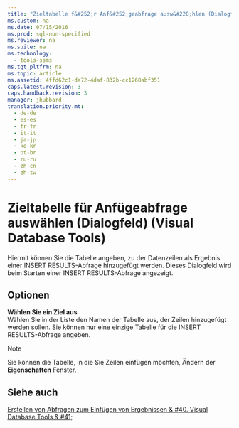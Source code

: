 ```yaml
---
title: "Zieltabelle f&#252;r Anf&#252;geabfrage ausw&#228;hlen (Dialogfeld) (Visual Database Tools)"
ms.custom: na
ms.date: 07/15/2016
ms.prod: sql-non-specified
ms.reviewer: na
ms.suite: na
ms.technology: 
  - tools-ssms
ms.tgt_pltfrm: na
ms.topic: article
ms.assetid: 4ffd62c1-da72-4daf-832b-cc1268abf351
caps.latest.revision: 3
caps.handback.revision: 3
manager: jhubbard
translation.priority.mt: 
  - de-de
  - es-es
  - fr-fr
  - it-it
  - ja-jp
  - ko-kr
  - pt-br
  - ru-ru
  - zh-cn
  - zh-tw
---
```

# Zieltabelle f&#252;r Anf&#252;geabfrage ausw&#228;hlen (Dialogfeld) (Visual Database Tools)
Hiermit können Sie die Tabelle angeben, zu der Datenzeilen als Ergebnis einer INSERT RESULTS-Abfrage hinzugefügt werden. Dieses Dialogfeld wird beim Starten einer INSERT RESULTS-Abfrage angezeigt.  
  
## Optionen  
**Wählen Sie ein Ziel aus**  
Wählen Sie in der Liste den Namen der Tabelle aus, der Zeilen hinzugefügt werden sollen. Sie können nur eine einzige Tabelle für die INSERT RESULTS-Abfrage angeben.  
  
> [!NOTE]  
> Sie können die Tabelle, in die Sie Zeilen einfügen möchten, Ändern der **Eigenschaften** Fenster.  
  
## Siehe auch  
[Erstellen von Abfragen zum Einfügen von Ergebnissen & #40. Visual Database Tools & #41;](../content/Create-Insert-Results-Queries--Visual-Database-Tools-.md)  
  
